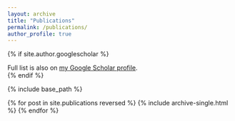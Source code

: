 ```yaml
---
layout: archive
title: "Publications"
permalink: /publications/
author_profile: true
---
```


{% if site.author.googlescholar %}
  <div class="wordwrap">Full list is also on <a href="{{site.author.googlescholar}}">my Google Scholar profile</a>.</div>
{% endif %}

{% include base_path %}

{% for post in site.publications reversed %}
  {% include archive-single.html %}
{% endfor %}
